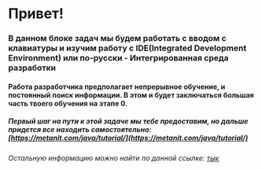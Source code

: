 # Привет!
### В данном блоке задач мы будем работать с вводом с клавиатуры и изучим работу с IDE(Integrated Development Environment) или по-русски - Интегрированная среда разработки

#### Работа разработчика предполагает непрерывное обучение, и постоянный поиск информации. В этом и будет заключаться большая часть твоего обучения на этапе 0. 
##### Первый шаг на пути к этой задаче мы тебе предоставим, но дальше придется все находить самостоятельно: [https://metanit.com/java/tutorial/](https://metanit.com/java/tutorial/)
###### Остальную информацию можно найти по данной ссылке: [тык](https://www.google.ru/)